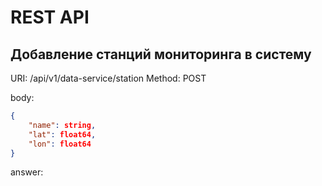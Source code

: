 # REST API

## Добавление станций мониторинга в систему

URI: /api/v1/data-service/station
Method: POST

body:
```json
{
    "name": string,
    "lat": float64,
    "lon": float64
}
```

answer: